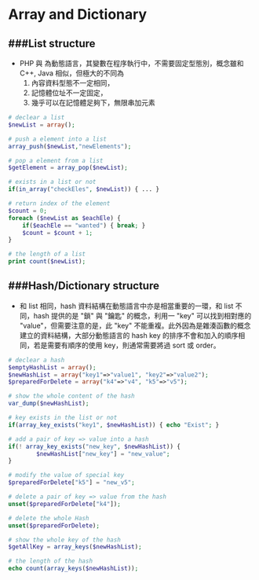 # Array and Dictionary

<script type="text/javascript" src="../js/general.js"></script>

###List structure
---

* PHP 與 為動態語言，其變數在程序執行中，不需要固定型態別，概念雖和 C++, Java 相似，但極大的不同為
  1. 內容資料型態不一定相同，
  2. 記憶體位址不一定固定，
  3. 幾乎可以在記憶體足夠下，無限串加元素

```php
# declear a list
$newList = array();

# push a element into a list
array_push($newList,"newElements");

# pop a element from a list
$getElement = array_pop($newList);

# exists in a list or not
if(in_array("checkEles", $newList)) { ... }

# return index of the element
$count = 0;
foreach ($newList as $eachEle) {
	if($eachEle == "wanted") { break; }
	$count = $count + 1;
}

# the length of a list
print count($newList);
```

###Hash/Dictionary structure
---

* 和 list 相同，hash 資料結構在動態語言中亦是相當重要的一環，和 list 不同，hash 提供的是 "鎖" 與 "鑰匙" 的概念，利用一 "key" 可以找到相對應的 "value"，但需要注意的是，此 "key" 不能重複。此外因為是雜湊函數的概念建立的資料結構，大部分動態語言的 hash key 的排序不會和加入的順序相同，若是需要有順序的使用 key，則通常需要將過 sort 或 order。

```php
# declear a hash
$emptyHashList = array();
$newHashList = array("key1"=>"value1", "key2"=>"value2");
$preparedForDelete = array("k4"=>"v4", "k5"=>"v5");

# show the whole content of the hash
var_dump($newHashList);

# key exists in the list or not
if(array_key_exists("key1", $newHashList)) { echo "Exist"; }

# add a pair of key => value into a hash
if(! array_key_exists("new_key", $newHashList)) {
        $newHashList["new_key"] = "new_value";
}

# modify the value of special key
$preparedForDelete["k5"] = "new_v5";

# delete a pair of key => value from the hash
unset($preparedForDelete["k4"]);

# delete the whole Hash
unset($preparedForDelete);

# show the whole key of the hash
$getAllKey = array_keys($newHashList);

# the length of the hash
echo count(array_keys($newHashList));
```
